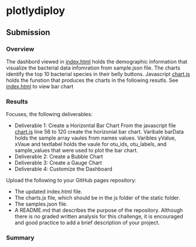 # plotlydiploy

## Submission

### Overview
The dashbord viewed in [index.html](https://github.com/JaredTMurray/plotlydiploy/blob/main/index.html) holds the demographic information that visualize the bacterial data infomration from sample.json file. The charts identify the top 10 bacterial species in their belly buttons. Javascript [chart.js](https://github.com/JaredTMurray/plotlydiploy/blob/main/chart.js) holds the funstion that produces the charts in the following resutls. See [index.html](https://github.com/JaredTMurray/plotlydiploy/blob/main/index.html) to view bar chart
### Results
Focuses, the following deliverables:

-	Deliverable 1: Create a Horizontal Bar Chart
  From the javascript file [chart.js](https://github.com/JaredTMurray/plotlydiploy/blob/main/chart.js) line 56 to 120  create the horizonial bar chart. Varibale barData holds the sample array vaules from names values. Varibles yValue, xVaue and textlabel holds the vaule for otu_ids, otu_labels, and sample_values that were used to plot the bar chart.
-	Deliverable 2: Create a Bubble Chart
-	Deliverable 3: Create a Gauge Chart
-	Deliverable 4: Customize the Dashboard

Upload the following to your GitHub pages repository:

-	The updated index.html file.
-	The charts.js file, which should be in the js folder of the static folder.
-	The samples.json file.
-	A README.md that describes the purpose of the repository. Although there is no graded written analysis for this challenge, it is encouraged and good practice to add a brief description of your project.

### Summary
